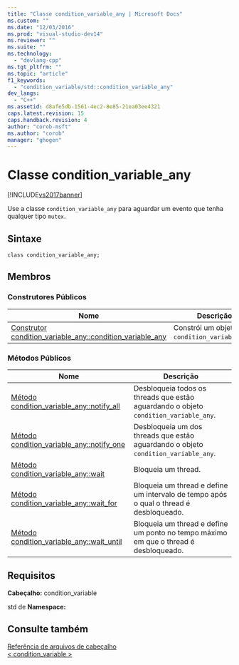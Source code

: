 ```yaml
---
title: "Classe condition_variable_any | Microsoft Docs"
ms.custom: ""
ms.date: "12/03/2016"
ms.prod: "visual-studio-dev14"
ms.reviewer: ""
ms.suite: ""
ms.technology: 
  - "devlang-cpp"
ms.tgt_pltfrm: ""
ms.topic: "article"
f1_keywords: 
  - "condition_variable/std::condition_variable_any"
dev_langs: 
  - "C++"
ms.assetid: d8afe5db-1561-4ec2-8e85-21ea03ee4321
caps.latest.revision: 15
caps.handback.revision: 4
author: "corob-msft"
ms.author: "corob"
manager: "ghogen"
---
```

# Classe condition_variable_any
[!INCLUDE[vs2017banner](../assembler/inline/includes/vs2017banner.md)]

Use a classe `condition_variable_any` para aguardar um evento que tenha qualquer tipo `mutex`.  
  
## Sintaxe  
  
```  
class condition_variable_any;  
```  
  
## Membros  
  
### Construtores Públicos  
  
|Nome|Descrição|  
|----------|---------------|  
|[Construtor condition\_variable\_any::condition\_variable\_any](../Topic/condition_variable_any::condition_variable_any%20Constructor.md)|Constrói um objeto `condition_variable_any`.|  
  
### Métodos Públicos  
  
|Nome|Descrição|  
|----------|---------------|  
|[Método condition\_variable\_any::notify\_all](../Topic/condition_variable_any::notify_all%20Method.md)|Desbloqueia todos os threads que estão aguardando o objeto `condition_variable_any`.|  
|[Método condition\_variable\_any::notify\_one](../Topic/condition_variable_any::notify_one%20Method.md)|Desbloqueia um dos threads que estão aguardando o objeto `condition_variable_any`.|  
|[Método condition\_variable\_any::wait](../Topic/condition_variable_any::wait%20Method.md)|Bloqueia um thread.|  
|[Método condition\_variable\_any::wait\_for](../Topic/condition_variable_any::wait_for%20Method.md)|Bloqueia um thread e define um intervalo de tempo após o qual o thread é desbloqueado.|  
|[Método condition\_variable\_any::wait\_until](../Topic/condition_variable_any::wait_until%20Method.md)|Bloqueia um thread e define um ponto no tempo máximo em que o thread é desbloqueado.|  
  
## Requisitos  
 **Cabeçalho:** condition\_variable  
  
 std de **Namespace:**  
  
## Consulte também  
 [Referência de arquivos de cabeçalho](../standard-library/cpp-standard-library-header-files.md)   
 [\< condition\_variable \>](../standard-library/condition-variable.md)